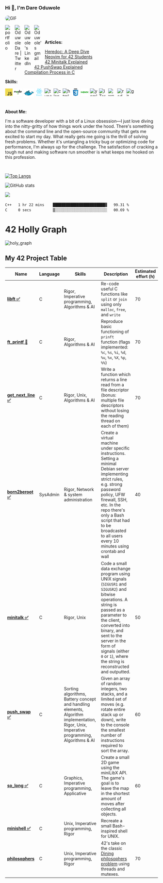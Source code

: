 ### Hi 👋, I'm Dare Oduwole
<img 
  alt="GIF"
  src="https://user-images.githubusercontent.com/50960013/127277181-3871659d-6d90-409e-b6a9-b8279a391430.gif" width="250"
  style="border-radius: 25px;"
  height="auto"
/> 

<div>
  <a href="https://dreywesson.netlify.app">
    <img 
      align="left"
      alt="portfolio"
      width="22px"
      src="https://user-images.githubusercontent.com/50960013/127302754-ca427b8b-9c64-4cf3-b7a1-1a8ca6d10bc6.png"
      style="margin-right:10px; background-color: white;"
    />
  </a>
  <a href="https://medium.com/@oduwoledare">
    <img 
      align="left"
      alt="Oduwole Dare | Twitter"
      width="22px"
      src="https://upload.wikimedia.org/wikipedia/commons/f/fa/Medium_Logo.webp"
      style="margin-right:10px;"
    />
  </a>
  <a href="https://www.linkedin.com/in/dareoduwole/">
    <img
      align="left" 
      alt="Oduwole's LinkedIn"
      width="22px"
      src="https://upload.wikimedia.org/wikipedia/commons/thumb/8/81/LinkedIn_icon.svg/768px-LinkedIn_icon.svg.png"
      style="margin-right:10px"
    />
  </a>
  <a href="mailto:oduwole.dare.em@gmail.com">
    <img
      align="left"
      alt="Oduwole's gmail" 
      width="25px"
      src="https://upload.wikimedia.org/wikipedia/commons/thumb/7/7e/Gmail_icon_%282020%29.svg/512px-Gmail_icon_%282020%29.svg.png"
      style="margin-right:10px"
    />
  </a>
</div>

<br/>
<br/>

**Articles:**

[Heredoc: A Deep Dive](https://medium.com/@oduwoledare/heredoc-a-deep-dive-23c82992e522)
<br />
[Neovim for 42 Students](https://medium.com/@oduwoledare/neovim-for-42-students-56bf0815a92a)
<br />
[42 Minitalk Explained](https://medium.com/@oduwoledare/42-minitalk-explained-5b236adc2c24)
<br />
[42 PushSwap Explained](https://medium.com/@oduwoledare/42-push-swap-explained-psuedocodes-ba8108339556)
<br />
[Compilation Process in C](https://medium.com/@oduwoledare/compilation-process-in-c-2c8708bd4b95)


**Skills:**

<div style="display: flex; flex-wrap: wrap;m min-width:300px;">
    <img src="https://raw.githubusercontent.com/devicons/devicon/master/icons/javascript/javascript-original.svg" alt="javascript" width="25" height="25" style="padding-bottom:7px; margin-right:5px"/>
    <img src="https://raw.githubusercontent.com/devicons/devicon/master/icons/nodejs/nodejs-original-wordmark.svg" alt="nodejs" width="25" height="25" style="padding-bottom:7px; margin-right:5px"/>
    <img src="https://raw.githubusercontent.com/devicons/devicon/master/icons/docker/docker-original.svg" alt="Docker" width="35" height="30" style="padding-bottom:7px; margin-right:5px"/>
    <img src="https://raw.githubusercontent.com/devicons/devicon/master/icons/react/react-original-wordmark.svg" alt="react" width="25" height="25" style="padding-bottom:7px; margin-right:5px"/>
    <img src="https://iconape.com/wp-content/png_logo_vector/typescript.png" alt="typescript" width="25" height="25" style="padding-bottom:7px; margin-right:5px"/>
    <img src="https://www.britefish.net/wp-content/uploads/2019/07/logo-c-1.png" alt="clang" width="25" height="25" style="padding-bottom:7px; margin-right:5px"/>
    <img src="https://cdn.iconscout.com/icon/free/png-256/html5-40-1175193.png" alt="html" width="25" height="25" style="padding-bottom:7px; margin-right:5px"/>
    <img src="https://raw.githubusercontent.com/devicons/devicon/master/icons/css3/css3-original-wordmark.svg" alt="css3" width="25" height="25" style="padding-bottom:7px; margin-right:5px"/>
    <img src="https://raw.githubusercontent.com/devicons/devicon/master/icons/nginx/nginx-original.svg" alt="nginx" width="25" height="25" style="padding-bottom:7px; margin-right:5px"/>
    <img src="http://svgur.com/i/3m.svg" alt="yaml" width="25" height="25" style="padding-bottom:7px; margin-right:5px"/>
    <img src="https://upload.wikimedia.org/wikipedia/commons/6/6f/Octicons-terminal.svg" alt="iTerm" width="25" height="25" style="padding-bottom:7px; margin-right:5px"/>
    <img src="https://cdn.iconscout.com/icon/free/png-512/webpack-1-1174980.png" alt="webpack" width="25" height="25" style="padding-bottom:7px; margin-right:5px"/>
    <img src="https://img.icons8.com/color/240/000000/redux.png" alt="redux" width="25" height="25" style="padding-bottom:7px; margin-right:5px"/>
    <img src="https://img.icons8.com/color/240/000000/git.png" alt="git" width="25" height="25" style="padding-bottom:7px; margin-right:5px"/>
</div>

<br />

**About Me:**
<p>
  I'm a software developer with a bit of a Linux obsession—I just love diving into the nitty-gritty of how things work under the hood. There's something about the command line and the open-source community that gets me excited to start my day.
  What really gets me going is the thrill of solving fresh problems. Whether it's untangling a tricky bug or optimizing code for performance, I'm always up for the challenge. The satisfaction of cracking a tough nut and making software run smoother is what keeps me hooked on this profession.
</p>

<br />


[![Top Langs](https://github-readme-stats.vercel.app/api/top-langs/?username=dreywesson&layout=compact&theme=dark)](https://github.com/anuraghazra/github-readme-stats)

![GitHub stats](https://github-readme-stats.vercel.app/api?username=dreywesson&show_icons=true&theme=dark)

![](https://leetcard.jacoblin.cool/dreywesson?ext=activity)
  

<!--START_SECTION:waka-->

```txt
C++   1 hr 22 mins    ████████████████████████▓   99.31 %
C     0 secs          ▒░░░░░░░░░░░░░░░░░░░░░░░░   00.69 %
```

<!--END_SECTION:waka-->



# 42 Holly Graph

<img alt="holy_graph" src="https://user-images.githubusercontent.com/50960013/219389791-823e3c90-e41a-41b2-ab9b-e5586fcefbe6.png" />

</br>

## My 42 Project Table
|    Name   |Language|Skills|Description|Estimated effort (h)|
|-----------|--------|------|-----------|--------------------|
|**[libft ✅](https://github.com/DreyWesson/42_core/tree/main/libft)**|C|Rigor, Imperative programming, Algorithms & AI|Re-code useful C functions like `split` or `join` using only `malloc`, `free`, and `write`|70|
|**[ft_printf 💯](https://github.com/DreyWesson/42_core/tree/main/ft_printf)**|C|Rigor, Algorithms & AI|Reproduce basic functioning of `prinft` function (flags implemented: `%c`, `%s`, `%i`, `%d`, `%u`, `%x`, `%X`, `%p`, `%%`)|70|
|**[get_next_line ✅](https://github.com/DreyWesson/42_core/tree/main/get_next_ln)**|C|Rigor, Unix, Algorithms & AI|Write a function which returns a line read from a file descriptor (bonus: multiple file descriptors without losing the reading thread on each of them)|70|
|**[born2beroot ✅](https://github.com/DreyWesson/42_core/)**|SysAdmin|Rigor, Network & system administration|Create a virtual machine under specific instructions. Setting a minimal Debian server implementing strict rules, e.g. strong password policy, UFW firewall, SSH, etc. In the repo there's only a Bash script that had to be broadcasted to all users every 10 minutes using crontab and wall|40|
|**[minitalk ✅](https://github.com/DreyWesson/42_core/)**|C|Rigor, Unix|Code a small data exchange program using UNIX signals (`SIGUSR1` and `SIGUSR2`) and bitwise operations. A string is passed as a parameter to the client, converted into binary, and sent to the server in the form of signals (either `0` or `1`), where the string is reconstructed and outputted.|50|
|**[push_swap ✅](https://github.com/DreyWesson/42_core/p)**|C|Sorting algorithms, Battery concept and handling elements, Algorithm implementation, Rigor, Unix, Imperative programming, Algorithms & AI|Given an array of random integers, two stacks, and a limited set of moves (e.g. rotate entire stack up or down), write to the console the smallest number of instructions required to sort the array.|60|
|**[so_long ✅](https://github.com/DreyWesson/42_core/)**|C|Graphics, Imperative programming, Applicative|Create a small 2D game using the miniLibX API. The game's goal is to leave the map in the shortest amount of moves after collecting all objects.|60|
|**[minishell ✅](https://github.com/DreyWesson/42_core/)**|C|Unix, Imperative programming, Rigor|Recreate a small Bash-inspired shell for UNIX.
|**[philosophers](https://github.com/DreyWesson/42_core/)**|C|Unix, Imperative programming, Rigor|42's take on the classic [Dining philosophers problem](https://en.wikipedia.org/wiki/Dining_philosophers_problem) using threads and mutexes.|70|
